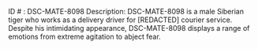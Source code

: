 ID # : DSC-MATE-8098
Description: DSC-MATE-8098 is a male Siberian tiger who works as a delivery driver for [REDACTED] courier service. Despite his intimidating appearance, DSC-MATE-8098 displays a range of emotions from extreme agitation to abject fear.